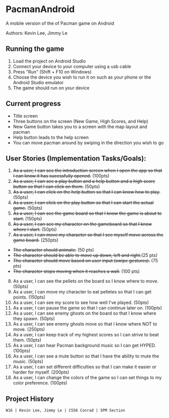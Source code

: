 # PacmanAndroid
A mobile version of the of Pacman game on Android

Authors: Kevin Lee, Jimmy Le

## Running the game
1. Load the project on Android Studio
2. Connect your device to your computer using a usb cable
3. Press "Run" (Shift + F10 on Windows)
4. Choose the device you wish to run it on such as your phone or the Android Studio emulator
5. The game should run on your device

## Current progress
* Title screen
* Three buttons on the screen (New Game, High Scores, and Help)
* New Game button takes you to a screen with the map layout and pacman
* Help button leads to the help screen
* You can move pacman around by swiping in the direction you wish to go

## User Stories (Implementation Tasks/Goals):
1. ~~As a user, I can see the introduction screen when I open the app so that I can know it has sucessfully opened.~~ (100pts)
2. ~~As a user, I can see a play button and a help button and a high score button so that I can click on them.~~ (50pts)
3. ~~As a user, I can click on the help button so that I can know how to play.~~ (50pts)
4. ~~As a user, I can click on the play button so that I can start the actual game.~~ (50pts)
5. ~~As a user, I can see the game board so that I know the game is about to start.~~ (150pts)
6. ~~As a user, I can see my character on the gameboard so that I know where I start.~~ (50pts)
7. ~~As a user, I can move my character so that I see myself move across the game board.~~ (250pts)
  * ~~The character should animate.~~ (50 pts)
  * ~~The character should be able to move up down, left and right.~~(25 pts)
  * ~~The character should move based on user input (swipe gestures).~~ (75 pts)
  * ~~The character stops moving when it reaches a wall.~~ (100 pts)
8. As a user, I can see the pellets on the board so I know where to move. (50pts)
9. As a user, I can move my character to eat pelletes so that I can get points. (150pts)
10. As a user, I can see my score to see how well I've played. (50pts)
11. As a user, I can pause the game so that I can continue later on. (100pts)
12. As a user, I can see enemy ghosts on the board so that I know where they spawn. (50pts)
13. As a user, I can see enemy ghosts move so that I know where NOT to move. (250pts)
14. As a user, I can keep track of my highest scores so I can strive to beat them. (50pts)
15. As a user, I can hear Pacman background music so I can get HYPED. (100pts)
16. As a user, I can see a mute button so that I have the ability to mute the music. (50pts)
17. As a user, I can set different difficulties so that I can make it easier or harder for myself. (200pts)
18. As a user, I can change the colors of the game so I can set things to my color preference. (100pts)

## Project History
```
W16 | Kevin Lee, Jimmy Le | CS56 Conrad | 5PM Section
```
